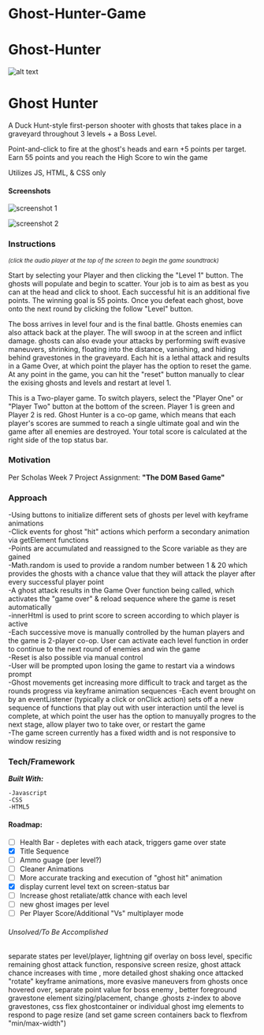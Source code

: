# Ghost-Hunter-Game

# Ghost-Hunter
![alt text](https://i.imgur.com/0RFTHYm.jpg)

# Ghost Hunter
A Duck Hunt-style first-person shooter with ghosts that takes place in a graveyard throughout 3 levels + a Boss Level.

Point-and-click to fire at the ghost's heads and earn +5 points per target. Earn 55 points and you reach the High Score to win the game 

Utilizes JS, HTML, & CSS only

#### Screenshots

![screenshot 1](https://i.ibb.co/JxpZPpm/ghost-hunter-screenshot-1.png)

![screenshot 2](https://i.ibb.co/VQBsdGv/ghost-hunter-screenshot-2.png)

### Instructions

_<sub>(click the audio player at the top of the screen to begin the game soundtrack)</sub>_

Start by selecting your Player and then clicking the "Level 1" button. The ghosts will populate and begin to scatter. Your job is to aim as best as you can at the head and click to shoot. Each successful hit is an additional five points. The winning goal is 55 points. Once you defeat each ghost, bove onto the next round by clicking the follow "Level" button.

The boss arrives in level four and is the final battle. Ghosts enemies can also attack back at the player. The will swoop in at the screen and inflict damage. ghosts can also evade your attacks by performing swift evasive maneuvers, shrinking, floating into the distance, vanishing, and hiding behind gravestones in the graveyard. Each hit is a lethal attack and results in a Game Over, at which point the player has the option to reset the game. At any point in the game, you can hit the "reset" button manually to clear the exising ghosts and levels and restart at level 1.

This is a Two-player game. To switch players, select the "Player One" or "Player Two" button at the bottom of the screen. Player 1 is green and Player 2 is red. Ghost Hunter is a co-op game, which means that each player's scores are summed to reach a single ultimate goal and win the game after all enemies are destroyed. Your total score is calculated at the right side of the top status bar.

### Motivation
Per Scholas Week 7 Project Assignment: **"The DOM Based Game"**

### Approach 
-Using buttons to initialize different sets of ghosts per level with keyframe animations  <br>
-Click events for ghost "hit" actions which perform a secondary animation via getElement functions  <br>
-Points are accumulated and reassigned to the Score variable as they are gained<br>
-Math.random is used to provide a random number between 1 & 20 which provides the ghosts with a chance value that they will attack the player after every successful player point<br>
-A ghost attack results in the Game Over function being called, which activates the "game over" & reload sequence where the game is reset automatically<br>
-innerHtml is used to print score to screen according to which player is active <br>
-Each successive move is manually controlled by the human players and the game is 2-player co-op. User can activate each level function in order to continue to the next round of enemies and win the game<br>
-Reset is also possible via manual control<br>
-User will be prompted upon losing the game to restart via a windows prompt <br>
-Ghost movements get increasing more difficult to track and target as the rounds progress via keyframe animation sequences -Each event brought on by an eventListener (typically a click or onClick action) sets off a new sequence of functions that play out with user interaction until the level is complete, at which point the user has the option to manuyally progres to the next stage, allow player two to take over, or restart the game<br>
-The game screen currently has a fixed width and is not responsive to window resizing <br>

### Tech/Framework
 ***Built With:***
 ```
 -Javascript
 -CSS
 -HTML5
 ```

#### Roadmap:
- [ ] Health Bar - depletes with each atack, triggers game over state
- [x] Title Sequence
- [ ] Ammo guage (per level?)
- [ ] Cleaner Animations
- [ ] More accurate tracking and execution of "ghost hit" animation
- [x] display current level text on screen-status bar
- [ ] Increase ghost retaliate/attk chance with each level
- [ ] new ghost images per level
- [ ] Per Player Score/Additional "Vs" multiplayer mode

###### Unsolved/To Be Accomplished
separate states per level/player, lightning gif overlay on boss level, specific remaining ghost attack function, responsive screen resize, ghost attack chance increases with time , more detailed ghost shaking once attacked "rotate" keyframe animations, more evasive maneuvers from ghosts once hovered over, separate point value for boss enemy , better foreground gravestone element sizing/placement, change .ghosts z-index to above gravestones, css flex ghostcontainer or individual ghost img elements to respond to page resize (and set game screen containers back to flexfrom "min/max-width")

